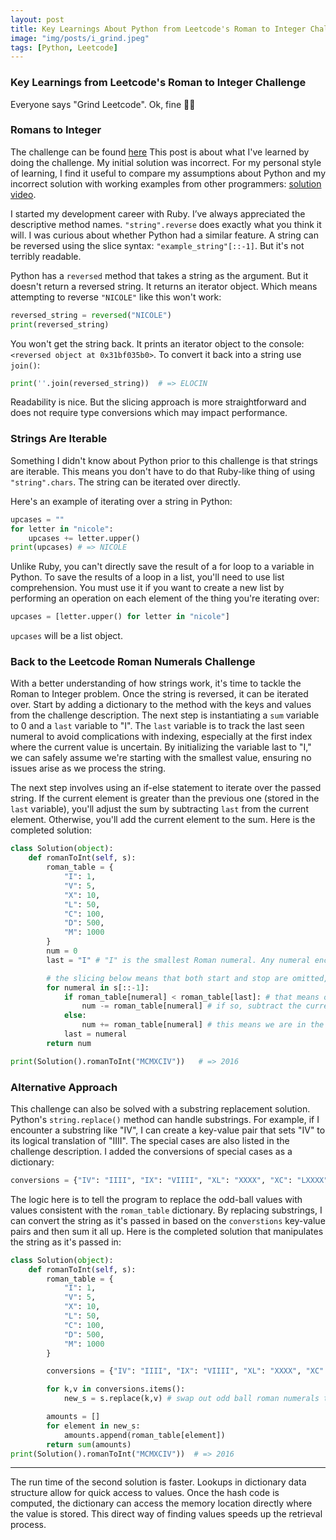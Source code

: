 ```yaml
---
layout: post
title: Key Learnings About Python from Leetcode's Roman to Integer Challenge
image: "img/posts/i_grind.jpeg"
tags: [Python, Leetcode]
---
```


### Key Learnings from Leetcode's Roman to Integer Challenge

Everyone says "Grind Leetcode". Ok, fine 👩‍🎓

### Romans to Integer

The challenge can be found [here](https://leetcode.com/problems/roman-to-integer/description/)
This post is about what I've learned by doing the challenge. My initial solution was incorrect. For my personal style of learning, I find it useful to compare my assumptions about Python and my incorrect solution with working examples from other programmers: [solution video](https://www.youtube.com/watch?v=_5MYW7n1U-I).

I started my development career with Ruby. I’ve always appreciated the descriptive method names. `"string".reverse` does exactly what you think it will. I was curious about whether Python had a similar feature. A string can be reversed using the slice syntax: `"example_string"[::-1]`. But it's not terribly readable.

Python has a `reversed` method that takes a string as the argument. But it doesn't return a reversed string. It returns an iterator object. Which means attempting to reverse `"NICOLE"` like this won't work:

```python
reversed_string = reversed("NICOLE")
print(reversed_string)
```

You won't get the string back. It prints an iterator object to the console: `<reversed object at 0x31bf035b0>`. To convert it back into a string use `join()`:

```python
print(''.join(reversed_string))  # => ELOCIN
```

Readability is nice. But the slicing approach is more straightforward and does not require type conversions which may impact performance.

### Strings Are Iterable

Something I didn't know about Python prior to this challenge is that strings are iterable. This means you don't have to do that Ruby-like thing of using `"string".chars`. The string can be iterated over directly.

Here's an example of iterating over a string in Python:

```python
upcases = ""
for letter in "nicole":
    upcases += letter.upper()
print(upcases) # => NICOLE
```

Unlike Ruby, you can't directly save the result of a for loop to a variable in Python. To save the results of a loop in a list, you'll need to use list comprehension. You must use it if you want to create a new list by performing an operation on each element of the thing you're iterating over:

```python
upcases = [letter.upper() for letter in "nicole"]
```

`upcases` will be a list object.

### Back to the Leetcode Roman Numerals Challenge

With a better understanding of how strings work, it's time to tackle the Roman to Integer problem. Once the string is reversed, it can be iterated over. Start by adding a dictionary to the method with the keys and values from the challenge description. The next step is instantiating a `sum` variable to 0 and a `last` variable to "I". The `last` variable is to track the last seen numeral to avoid complications with indexing, especially at the first index where the current value is uncertain. By initializing the variable last to "I," we can safely assume we're starting with the smallest value, ensuring no issues arise as we process the string.

The next step involves using an if-else statement to iterate over the passed string. If the current element is greater than the previous one (stored in the `last` variable), you'll adjust the sum by subtracting `last` from the current element. Otherwise, you'll add the current element to the sum. Here is the completed solution:

```python
class Solution(object):
    def romanToInt(self, s):
        roman_table = {
            "I": 1,
            "V": 5,
            "X": 10,
            "L": 50,
            "C": 100,
            "D": 500,
            "M": 1000
        }
        num = 0
        last = "I" # "I" is the smallest Roman numeral. Any numeral encountered later will either be equal to or larger than "I."

        # the slicing below means that both start and stop are omitted, so Python defaults to the entire string
        for numeral in s[::-1]:
            if roman_table[numeral] < roman_table[last]: # that means one of the special cases is happening -- like IV.
                num -= roman_table[numeral] # if so, subtract the current element from the num value which is instantiated as 0
            else:
                num += roman_table[numeral] # this means we are in the normal case where the current numeral should be added to num
            last = numeral
        return num

print(Solution().romanToInt("MCMXCIV"))   # => 2016
```

### Alternative Approach

This challenge can also be solved with a substring replacement solution. Python's `string.replace()` method can handle substrings. For example, if I encounter a substring like "IV", I can create a key-value pair that sets "IV" to its logical translation of "IIII". The special cases are also listed in the challenge description. I added the conversions of special cases as a dictionary:

```python
conversions = {"IV": "IIII", "IX": "VIIII", "XL": "XXXX", "XC": "LXXXX", "CD": "CCCC", "CM": "DCCCC"}
```

The logic here is to tell the program to replace the odd-ball values with values consistent with the `roman_table` dictionary. By replacing substrings, I can convert the string as it's passed in based on the `converstions` key-value pairs and then sum it all up. Here is the completed solution that manipulates the string as it's passed in:

```python
class Solution(object):
    def romanToInt(self, s):
        roman_table = {
            "I": 1,
            "V": 5,
            "X": 10,
            "L": 50,
            "C": 100,
            "D": 500,
            "M": 1000
        }

        conversions = {"IV": "IIII", "IX": "VIIII", "XL": "XXXX", "XC": "LXXXX", "CD": "CCCC", "CM": "DCCCC"}

        for k,v in conversions.items():
            new_s = s.replace(k,v) # swap out odd ball roman numerals to be consistent with roman_table

        amounts = []
        for element in new_s:
            amounts.append(roman_table[element])
        return sum(amounts)
print(Solution().romanToInt("MCMXCIV"))  # => 2016
```

---

The run time of the second solution is faster. Lookups in dictionary data structure allow for quick access to values. Once the hash code is computed, the dictionary can access the memory location directly where the value is stored. This direct way of finding values speeds up the retrieval process.
